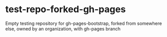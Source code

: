 # test-repo-forked-gh-pages
Empty testing repository for gh-pages-bootstrap, forked from somewhere else, owned by an organization, with gh-pages branch
